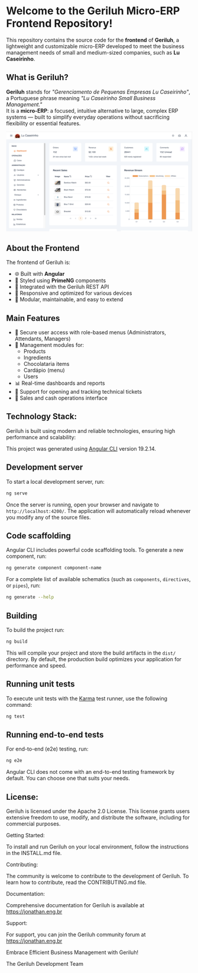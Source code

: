 # Welcome to the Geriluh Micro-ERP Frontend Repository!

This repository contains the source code for the **frontend** of **Geriluh**, a lightweight and customizable micro-ERP developed to meet the business management needs of small and medium-sized companies, such as **Lu Caseirinho**.

## What is Geriluh?

**Geriluh** stands for *"Gerenciamento de Pequenas Empresas Lu Caseirinho"*, a Portuguese phrase meaning *"Lu Caseirinho Small Business Management."*  
It is a **micro-ERP**: a focused, intuitive alternative to large, complex ERP systems — built to simplify everyday operations without sacrificing flexibility or essential features.

![alt text](/public/lucaseirinho_demo.png)

## About the Frontend

The frontend of Geriluh is:

- 🌐 Built with **Angular**
- 🎨 Styled using **PrimeNG** components
- 🔗 Integrated with the Geriluh REST API
- 📱 Responsive and optimized for various devices
- 🧩 Modular, maintainable, and easy to extend

## Main Features

- 🔐 Secure user access with role-based menus (Administrators, Attendants, Managers)
- 💼 Management modules for:
  - Products
  - Ingredients
  - Chocolataria items
  - Cardápio (menu)
  - Users
- 📊 Real-time dashboards and reports
- 💬 Support for opening and tracking technical tickets
- 🛒 Sales and cash operations interface

## Technology Stack:

Geriluh is built using modern and reliable technologies, ensuring high performance and scalability:

This project was generated using [Angular CLI](https://github.com/angular/angular-cli) version 19.2.14.



## Development server

To start a local development server, run:

```bash
ng serve
```

Once the server is running, open your browser and navigate to `http://localhost:4200/`. The application will automatically reload whenever you modify any of the source files.

## Code scaffolding

Angular CLI includes powerful code scaffolding tools. To generate a new component, run:

```bash
ng generate component component-name
```

For a complete list of available schematics (such as `components`, `directives`, or `pipes`), run:

```bash
ng generate --help
```

## Building

To build the project run:

```bash
ng build
```

This will compile your project and store the build artifacts in the `dist/` directory. By default, the production build optimizes your application for performance and speed.

## Running unit tests

To execute unit tests with the [Karma](https://karma-runner.github.io) test runner, use the following command:

```bash
ng test
```

## Running end-to-end tests

For end-to-end (e2e) testing, run:

```bash
ng e2e
```

Angular CLI does not come with an end-to-end testing framework by default. You can choose one that suits your needs.

## License:

Geriluh is licensed under the Apache 2.0 License. This license grants users extensive freedom to use, modify, and distribute the software, including for commercial purposes.

Getting Started:

To install and run Geriluh on your local environment, follow the instructions in the INSTALL.md file.

Contributing:

The community is welcome to contribute to the development of Geriluh. To learn how to contribute, read the CONTRIBUTING.md file.

Documentation:

Comprehensive documentation for Geriluh is available at https://jonathan.eng.br

Support:

For support, you can join the Geriluh community forum at https://jonathan.eng.br

Embrace Efficient Business Management with Geriluh!

The Geriluh Development Team
